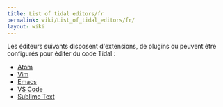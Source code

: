```yaml
---
title: List of tidal editors/fr
permalink: wiki/List_of_tidal_editors/fr/
layout: wiki
---
```


Les éditeurs suivants disposent d'extensions, de plugins ou peuvent être
configurés pour éditer du code Tidal :

-   [Atom](/wiki/Atom "wikilink")
-   [Vim](/wiki/Vim "wikilink")
-   [Emacs](/wiki/Emacs "wikilink")
-   [VS Code](/wiki/VS_Code "wikilink")
-   [Sublime Text](/wiki/Sublime_Text "wikilink")
